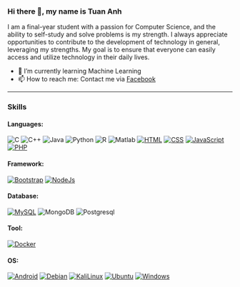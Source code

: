 ### Hi there 👋, my name is Tuan Anh

I am a final-year student with a passion for Computer Science, and the ability to self-study and solve problems is my strength. I always appreciate opportunities to contribute to the development of technology in general, leveraging my strengths. My goal is to ensure that everyone can easily access and utilize technology in their daily lives.

- 🌱 I’m currently learning Machine Learning
- 📫 How to reach me: Contact me via [Facebook](facebook.com/tuananh020402/)

----

### Skills
#### Languages: 
 ![C][C.c]
 ![C++][C++.cpp]
 ![Java][Java.java]
 ![Python][Python.py]
 ![R][R.R]
 ![Matlab][Matlab.m]
 [![HTML][HTML.html]][HTML-url]
 [![CSS][CSS.css]][CSS-url]
 [![JavaScript][JavaScript.js]][JavaScript-url]
 [![PHP][PHP.php]][PHP-url]
 
#### Framework:
 [![Bootstrap][Bootstrap.css]][Bootstrap-url]
 [![NodeJs][NodeJs.js]][NodeJs-url]
 
#### Database:
 [![MySQL][MySQL.db]][MYSQL-url]
 ![MongoDB][MongoDB.db]
 ![Postgresql][Postgresql.db]

#### Tool:
 [![Docker][Docker.dockerfile]][Docker-url]

#### OS:
 [![Android][Android.apk]][Android-url]
 [![Debian][Debian.deb]][Debian-url]
 [![KaliLinux][KaliLinux.deb]][KaliLinux-url]
 [![Ubuntu][Ubuntu.deb]][Ubuntu-url]
 [![Windows][Windows.exe]][Windows-url]

 


<!--
**vhtuananh020402/vhtuananh020402** is a ✨ _special_ ✨ repository because its `README.md` (this file) appears on your GitHub profile.

Here are some ideas to get you started:

- 🔭 I’m currently working on ...
- 🌱 I’m currently learning ...
- 👯 I’m looking to collaborate on ...
- 🤔 I’m looking for help with ...
- 💬 Ask me about ...
- 📫 How to reach me: ...
- 😄 Pronouns: ...
- ⚡ Fun fact: ...
-->

[HTML.html]: https://img.shields.io/badge/HTML5-E34F26?style=for-the-badge&logo=html5&logoColor=white
[HTML-url]: https://html.spec.whatwg.org/
[CSS.css]: https://img.shields.io/badge/CSS3-1572B6?style=for-the-badge&logo=css3&logoColor=white
[CSS-url]: https://www.w3.org/TR/CSS/#css
[JavaScript.js]: https://img.shields.io/badge/JavaScript-F7DF1E?style=for-the-badge&logo=javascript&logoColor=black
[JavaScript-url]: https://www.ecma-international.org/publications-and-standards/standards/ecma-262/
[PHP.php]: https://img.shields.io/badge/PHP-777BB4?style=for-the-badge&logo=php&logoColor=white
[PHP-url]: https://www.php.net/
[MySQL.db]: https://img.shields.io/badge/MySQL-005C84?style=for-the-badge&logo=mysql&logoColor=white
[MySQL-url]: https://www.mysql.com/
[MongoDB.db]: https://img.shields.io/badge/MongoDB-4EA94B?style=for-the-badge&logo=mongodb&logoColor=white
[Postgresql.db]: https://img.shields.io/badge/PostgreSQL-316192?style=for-the-badge&logo=postgresql&logoColor=white
[Docker.dockerfile]: https://img.shields.io/badge/Docker-0377FC?style=for-the-badge&logo=docker&logoColor=white
[Docker-url]: https://www.docker.com/
[Bootstrap.css]: https://img.shields.io/badge/Bootstrap-563D7C?style=for-the-badge&logo=bootstrap&logoColor=white
[Bootstrap-url]: https://getbootstrap.com/
[Less.js]: https://img.shields.io/badge/less-2B4C80?style=for-the-badge&logo=less&logoColor=white
[NodeJs.js]: https://img.shields.io/badge/Node.js-43853D?style=for-the-badge&logo=node.js&logoColor=white
[NodeJs-url]: https://nodejs.org/
[Android.apk]: https://img.shields.io/badge/Android-3DDC84?style=for-the-badge&logo=android&logoColor=white
[Android-url]: https://www.android.com/
[Debian.deb]: https://img.shields.io/badge/Debian-A81D33?style=for-the-badge&logo=debian&logoColor=white
[Debian-url]: https://www.debian.org/
[KaliLinux.deb]: https://img.shields.io/badge/Kali_Linux-557C94?style=for-the-badge&logo=kali-linux&logoColor=white
[KaliLinux-url]: https://www.kali.org/
[Ubuntu.deb]: https://img.shields.io/badge/Ubuntu-E95420?style=for-the-badge&logo=ubuntu&logoColor=white
[Ubuntu-url]: https://ubuntu.com/
[Windows.exe]: https://img.shields.io/badge/Windows-0078D6?style=for-the-badge&logo=windows&logoColor=white
[Windows-url]: https://www.microsoft.com/en-us/windows
[C.c]: https://img.shields.io/badge/C-00599C?style=for-the-badge&logo=c&logoColor=white
[C++.cpp]: https://img.shields.io/badge/C%2B%2B-00599C?style=for-the-badge&logo=c%2B%2B&logoColor=white
[Java.java]: https://img.shields.io/badge/Java-ED8B00?style=for-the-badge&logo=openjdk&logoColor=white
[R.R]: https://img.shields.io/badge/R-276DC3?style=for-the-badge&logo=r&logoColor=white
[Matlab.m]: https://img.shields.io/badge/Matlab-00599C?style=for-the-badge&logo=matlab&logoColor=white
[Python.py]: https://img.shields.io/badge/Python-3776AB?style=for-the-badge&logo=python&logoColor=white
